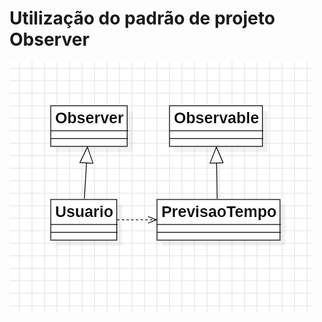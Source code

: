# Utilização do padrão de projeto Observer

![diagrama.png](src%2Fmain%2Fresources%2FDiagrama%20de%20Classes%2Fdiagrama.png)